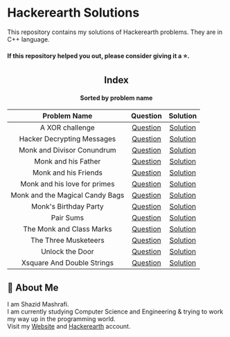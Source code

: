 # Hackerearth Solutions

This repository contains my solutions of Hackerearth problems. They are in C++ language.  

#### If this repository helped you out, please consider giving it a :star:.

<div align="center">

## Index
#### Sorted by problem name
|  Problem Name  |  Question  |  Solution   |
| :------------: | :--------: | :---------: |
| A XOR challenge | [Question](https://www.hackerearth.com/practice/basic-programming/bit-manipulation/basics-of-bit-manipulation/practice-problems/algorithm/xor-challenge-2420f189) | [Solution](https://github.com/ShazidMashrafi/Hackerearth-Solutions/tree/main/Codes/A%20XOR%20challenge)
| Hacker Decrypting Messages | [Question](https://www.hackerearth.com/practice/math/number-theory/basic-number-theory-2/practice-problems/algorithm/hacker-with-prime-bebe28ac) | [Solution](https://github.com/ShazidMashrafi/Hackerearth-Solutions/tree/main/Codes/Hacker%20Decrypting%20Messages)
| Monk and Divisor Conundrum | [Question](https://www.hackerearth.com/problem/algorithm/monk-and-divisor-conundrum-56e0eb99) | [Solution](https://github.com/ShazidMashrafi/Hackerearth-Solutions/tree/main/Codes/Monk%20and%20Divisor%20Conundrum)
| Monk and his Father | [Question](https://www.hackerearth.com/problem/algorithm/monk-and-his-father-93b639f4) | [Solution](https://github.com/ShazidMashrafi/Hackerearth-Solutions/tree/main/Codes/Monk%20and%20his%20Father)
| Monk and his Friends | [Question](https://www.hackerearth.com/practice/data-structures/trees/binary-search-tree/practice-problems/algorithm/monk-and-his-friends) | [Solution](https://github.com/ShazidMashrafi/Hackerearth-Solutions/tree/main/Codes/Monk%20and%20his%20Friends)
| Monk and his love for primes | [Question](https://www.hackerearth.com/problem/algorithm/monk-and-his-love-for-primes) | [Solution](https://github.com/ShazidMashrafi/Hackerearth-Solutions/tree/main/Codes/Monk%20and%20his%20love%20for%20primes)
| Monk and the Magical Candy Bags | [Question](https://www.hackerearth.com/practice/data-structures/trees/heapspriority-queues/practice-problems/algorithm/monk-and-the-magical-candy-bags/) | [Solution](https://github.com/ShazidMashrafi/Hackerearth-Solutions/tree/main/Codes/Monk%20and%20the%20Magical%20Candy%20Bags)
| Monk's Birthday Party | [Question](https://www.hackerearth.com/problem/algorithm/monks-birthday-party) | [Solution](https://github.com/ShazidMashrafi/Hackerearth-Solutions/tree/main/Codes/Monk's%20Birthday%20Party)
| Pair Sums | [Question](https://www.hackerearth.com/practice/data-structures/hash-tables/basics-of-hash-tables/practice-problems/algorithm/pair-sums) | [Solution](https://github.com/ShazidMashrafi/Hackerearth-Solutions/tree/main/Codes/Pair%20Sums)
| The Monk and Class Marks | [Question](https://www.hackerearth.com/problem/algorithm/the-monk-and-class-marks) | [Solution](https://github.com/ShazidMashrafi/Hackerearth-Solutions/tree/main/Codes/The%20Monk%20and%20Class%20Marks)
| The Three Musketeers | [Question](https://www.hackerearth.com/problem/algorithm/the-three-musketeers-6efd5f2d) | [Solution](https://github.com/ShazidMashrafi/Hackerearth-Solutions/tree/main/Codes/The%20Three%20Musketeers)
| Unlock the Door | [Question](https://www.hackerearth.com/practice/math/number-theory/basic-number-theory-1/practice-problems/algorithm/name-count) | [Solution](https://github.com/ShazidMashrafi/Hackerearth-Solutions/tree/main/Codes/Unlock%20the%20Door)
| Xsquare And Double Strings | [Question](https://www.hackerearth.com/practice/data-structures/hash-tables/basics-of-hash-tables/practice-problems/algorithm/xsquare-and-double-strings-1/)| [Solution](https://github.com/ShazidMashrafi/Hackerearth-Solutions/tree/main/Codes/Xsquare%20And%20Double%20Strings)

</div>

## 🚀 About Me

I am Shazid Mashrafi.  
I am currently studying Computer Science and Engineering & trying to work my way up in the programming world.   
Visit my [Website](https://shazidmashrafi.com) and [Hackerearth](https://www.hackerearth.com/@shazidmashrafi) account.